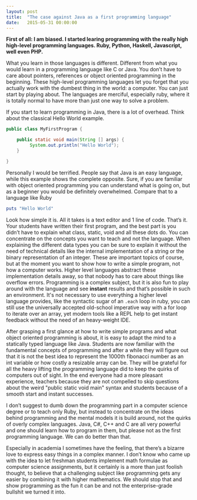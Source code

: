 ```yaml
---
layout: post
title:  "The case against Java as a first programming language"
date:   2015-05-31 00:00:00
---
```

**First of all: I am biased. I started learing programming with the really high high-level programming languages. Ruby, Python, Haskell,  Javascript, well even PHP.**

What you learn in those languages is different. Different from what you would learn in a programming language like C or Java. You don’t have to care about pointers, references or object oriented programming in the beginning. These high-level programming languages let you forget that you actually work with the dumbest thing in the world: a computer. You can just start by playing about. The languages are merciful, especially ruby, where it is totally normal to have more than just one way to solve a problem.

If you start to learn programming in Java, there is a lot of overhead. Think about the classical Hello World example.

```java
public class MyFirstProgram {

    public static void main(String [] args) {
         System.out.println("Hello World");
    }

}
```

Personally I would be terrified. People say that Java is an easy language, while this example shows the complete opposite. Sure, if you are familiar with object oriented programming you can understand what is going on, but as a beginner you would be definitely overwhelmed. Compare that to a language like Ruby

```ruby
puts "Hello World"
```

Look how simple it is. All it takes is a text editor and 1 line of code. That’s it. Your students have written their first program, and the best part is you didn’t have to explain what class, static, void and all these dots do. You can concentrate on the concepts you want to teach and not the language. When explaining the different data types you can be sure to explain it without the need of technical details like the internal implementation of a string or the binary representation of an integer. These are important topics of course, but at the moment you want to show how to write a simple program, not how a computer works. Higher level languages abstract these implementation details away, so that nobody has to care about things like overflow errors. Programming is a complex subject, but it is also fun to play around with the language and see **instant** results and that’s possible in such an environment. It's not necessary to use everything a higher level language provides, like the syntactic sugar of an `.each` loop in ruby, you can still use the universally accepted old-school imperative way with a for loop to iterate over an array,  yet modern tools like a REPL help to get instant feedback without the need of an heavy-weight IDE.

<!--**Note:** There are more points that speak out against Java as a first language than a bloated Hello World example, like the quirks of primitive and "complex" data types or the unnecessary need to package every function inside a class, no matter whether it makes sense. -->

After grasping a first glance at how to write simple programs and what object oriented programming is about, it is easy to adapt the mind to a statically typed language like Java. Students are now familiar with the fundamental concepts of programming and after a while they will figure out that it is not the best idea to represent the 1000th fibonacci number as an int variable or how costly a resizable array can be. They will be grateful for all the heavy lifting the programming language did to keep the quirks of computers out of sight. In the end everyone had a more pleasant experience, teachers because they are not compelled to skip questions about the weird "public static void main" syntax and students because of a smooth start and instant successes.

I don’t suggest to dumb down the programming part in a computer science degree or to teach only Ruby, but instead to concentrate on the ideas behind programming and the mental models it is build around, not the quirks of overly complex languages. Java, C#, C++ and C are all very powerful and one should learn how to program in them, but please not as the first programming language. We can do better than that.

Especially in academia I sometimes have the feeling, that there’s a bizarre love to express easy things in a complex manner. I don’t know who came up with the idea to let freshman students implement math formulae as computer science assignments, but it certainly is a more than just foolish thought, to believe that a challenging subject like programming gets any easier by combining it with higher mathematics. We should stop that and show programming as the fun it can be and not the enterprise-grade bullshit we turned it into.